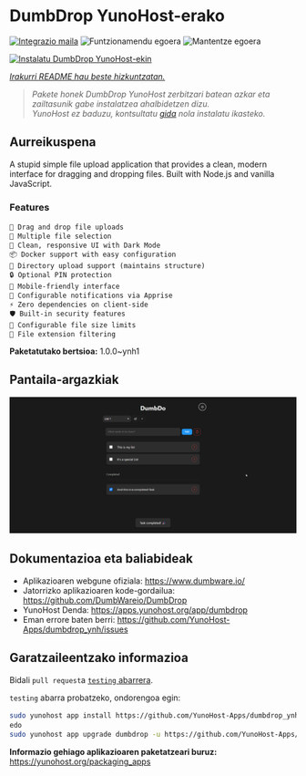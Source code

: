 <!--
Ohart ongi: README hau automatikoki sortu da <https://github.com/YunoHost/apps/tree/master/tools/readme_generator>ri esker
EZ editatu eskuz.
-->

# DumbDrop YunoHost-erako

[![Integrazio maila](https://apps.yunohost.org/badge/integration/dumbdrop)](https://ci-apps.yunohost.org/ci/apps/dumbdrop/)
![Funtzionamendu egoera](https://apps.yunohost.org/badge/state/dumbdrop)
![Mantentze egoera](https://apps.yunohost.org/badge/maintained/dumbdrop)

[![Instalatu DumbDrop YunoHost-ekin](https://install-app.yunohost.org/install-with-yunohost.svg)](https://install-app.yunohost.org/?app=dumbdrop)

*[Irakurri README hau beste hizkuntzatan.](./ALL_README.md)*

> *Pakete honek DumbDrop YunoHost zerbitzari batean azkar eta zailtasunik gabe instalatzea ahalbidetzen dizu.*  
> *YunoHost ez baduzu, kontsultatu [gida](https://yunohost.org/install) nola instalatu ikasteko.*

## Aurreikuspena

A stupid simple file upload application that provides a clean, modern interface for dragging and dropping files. Built with Node.js and vanilla JavaScript.

### Features

    🚀 Drag and drop file uploads
    📁 Multiple file selection
    🎨 Clean, responsive UI with Dark Mode
    📦 Docker support with easy configuration
    📂 Directory upload support (maintains structure)
    🔒 Optional PIN protection
    📱 Mobile-friendly interface
    🔔 Configurable notifications via Apprise
    ⚡ Zero dependencies on client-side
    🛡️ Built-in security features
    💾 Configurable file size limits
    🎯 File extension filtering


**Paketatutako bertsioa:** 1.0.0~ynh1

## Pantaila-argazkiak

![DumbDrop(r)en pantaila-argazkia](./doc/screenshots/screeshot.png)

## Dokumentazioa eta baliabideak

- Aplikazioaren webgune ofiziala: <https://www.dumbware.io/>
- Jatorrizko aplikazioaren kode-gordailua: <https://github.com/DumbWareio/DumbDrop>
- YunoHost Denda: <https://apps.yunohost.org/app/dumbdrop>
- Eman errore baten berri: <https://github.com/YunoHost-Apps/dumbdrop_ynh/issues>

## Garatzaileentzako informazioa

Bidali `pull request`a [`testing` abarrera](https://github.com/YunoHost-Apps/dumbdrop_ynh/tree/testing).

`testing` abarra probatzeko, ondorengoa egin:

```bash
sudo yunohost app install https://github.com/YunoHost-Apps/dumbdrop_ynh/tree/testing --debug
edo
sudo yunohost app upgrade dumbdrop -u https://github.com/YunoHost-Apps/dumbdrop_ynh/tree/testing --debug
```

**Informazio gehiago aplikazioaren paketatzeari buruz:** <https://yunohost.org/packaging_apps>

